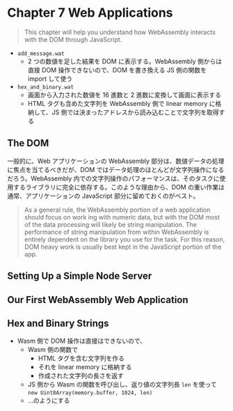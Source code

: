 # Chapter 7 Web Applications

> This chapter will help you understand how WebAssembly interacts with the DOM through JavaScript.

- `add_message.wat`
  - 2 つの数値を足した結果を DOM に表示する。WebAssembly 側からは直接 DOM 操作できないので、DOM を書き換える JS 側の関数を import して使う
- `hex_and_binary.wat`
  - 画面から入力された数値を 16 進数と 2 進数に変換して画面に表示する
  - HTML タグも含めた文字列を WebAssembly 側で linear memory に格納して、JS 側では決まったアドレスから読み込むことで文字列を取得する

## The DOM

一般的に、Web アプリケーションの WebAssembly 部分は、数値データの処理に焦点を当てるべきだが、DOM ではデータ処理のほとんどが文字列操作になるだろう。WebAssembly 内での文字列操作のパフォーマンスは、そのタスクに使用するライブラリに完全に依存する。このような理由から、DOM の重い作業は通常、アプリケーションの JavaScript 部分に留めておくのがベスト。

> As a general rule, the WebAssembly portion of a web application should focus on work­ ing with numeric data, but with the DOM most of the data processing will likely be string manipulation. The performance of string manipulation from within WebAssembly is entirely dependent on the library you use for the task. For this reason, DOM heavy work is usually best kept in the JavaScript portion of the app.

## Setting Up a Simple Node Server

## Our First WebAssembly Web Application

## Hex and Binary Strings

- Wasm 側で DOM 操作は直接はできないので、
  - Wasm 側の関数で
    - HTML タグを含む文字列を作る
    - それを linear memory に格納する
    - 作成された文字列の長さを返す
  - JS 側から Wasm の関数を呼び出し、返り値の文字列長 `len` を使って `new Uint8Array(memory.buffer, 1024, len)`
  - ...のようにする

